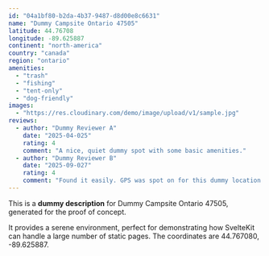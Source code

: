 ```yaml
---
id: "04a1bf80-b2da-4b37-9487-d8d00e8c6631"
name: "Dummy Campsite Ontario 47505"
latitude: 44.76708
longitude: -89.625887
continent: "north-america"
country: "canada"
region: "ontario"
amenities:
  - "trash"
  - "fishing"
  - "tent-only"
  - "dog-friendly"
images:
  - "https://res.cloudinary.com/demo/image/upload/v1/sample.jpg"
reviews:
  - author: "Dummy Reviewer A"
    date: "2025-04-025"
    rating: 4
    comment: "A nice, quiet dummy spot with some basic amenities."
  - author: "Dummy Reviewer B"
    date: "2025-09-027"
    rating: 4
    comment: "Found it easily. GPS was spot on for this dummy location."
---
```


This is a **dummy description** for Dummy Campsite Ontario 47505, generated for the proof of concept.

It provides a serene environment, perfect for demonstrating how SvelteKit can handle a large number of static pages. The coordinates are 44.767080, -89.625887.
